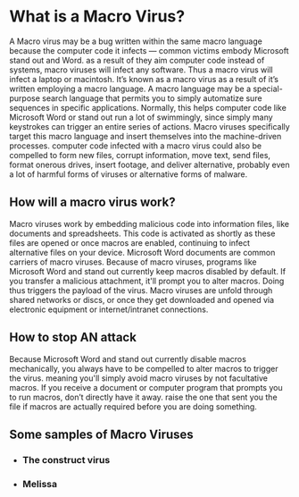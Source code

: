 ﻿# What is a Macro Virus? 
A Macro virus may be a bug written within the same macro language because the computer code it infects — common victims embody Microsoft stand out and Word. as a result of they aim computer code instead of systems, macro viruses will infect any software. Thus a macro virus will infect a laptop or macintosh. It’s known as a macro virus as a result of it’s written employing a macro language. A macro language may be a special-purpose search language that permits you to simply automatize sure sequences in specific applications. Normally, this helps computer code like Microsoft Word or stand out run a lot of swimmingly, since simply many keystrokes can trigger an entire series of actions. Macro viruses specifically target this macro language and insert themselves into the machine-driven processes. computer code infected with a macro virus could also be compelled to form new files, corrupt information, move text, send files, format onerous drives, insert footage, and deliver alternative, probably even a lot of harmful forms of viruses or alternative forms of malware. 

## How will a macro virus work? 
Macro viruses work by embedding malicious code into information files, like documents and spreadsheets. This code is activated as shortly as these files are opened or once macros are enabled, continuing to infect alternative files on your device. Microsoft Word documents are common carriers of macro viruses. Because of macro viruses, programs like Microsoft Word and stand out currently keep macros disabled by default. If you transfer a malicious attachment, it'll prompt you to alter macros. Doing thus triggers the payload of the virus. Macro viruses are unfold through shared networks or discs, or once they get downloaded and opened via electronic equipment or internet/intranet connections. 

## How to stop AN attack 
Because Microsoft Word and stand out currently disable macros mechanically, you always have to be compelled to alter macros to trigger the virus. meaning you'll simply avoid macro viruses by not facultative macros. If you receive a document or computer program that prompts you to run macros, don’t directly have it away. raise the one that sent you the file if macros are actually required before you are doing something. 

## Some samples of Macro Viruses
- ### The construct virus 
- ### Melissa

